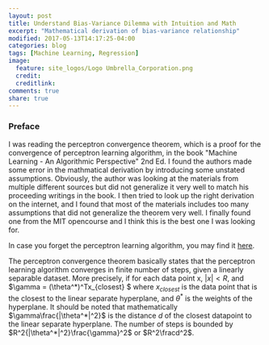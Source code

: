 ```yaml
---
layout: post
title: Understand Bias-Variance Dilemma with Intuition and Math
excerpt: "Mathematical derivation of bias-variance relationship"
modified: 2017-05-13T14:17:25-04:00
categories: blog
tags: [Machine Learning, Regression]
image:
  feature: site_logos/Logo Umbrella_Corporation.png
  credit: 
  creditlink: 
comments: true
share: true
---
```


<script type="text/x-mathjax-config">
 MathJax.Hub.Config({tex2jax: {inlineMath: [['$','$'], ['\\(','\\)']]}});
</script>

### Preface

I was reading the perceptron convergence theorem, which is a proof for the convergence of perceptron learning algorithm, in the book "Machine Learning - An Algorithmic Perspective" 2nd Ed. I found the authors made some error in the mathmatical derivation by introducing some unstated assumptions. Obviously, the author was looking at the materials from multiple different sources but did not generalize it very well to match his proceeding writings in the book. I then tried to look up the right derivation on the internet, and I found that most of the materials includes too many assumptions that did not generalize the theorem very well. I finally found one from the MIT opencourse and I think this is the best one I was looking for.

In case you forget the perceptron learning algorithm, you may find it [here](/downloads/blog/2017-05-15-Perceptron-Convergence-Theorem/perceptron_learning_algorithm.pdf).


The perceptron convergence theorem basically states that the perceptron learning algorithm converges in finite number of steps, given a linearly separable dataset. More precisely, if for each data point x, $|x| < R$, and $\gamma = (\theta^*)^Tx_{closest} $ where $x_{closest}$ is the data point that is the closest to the linear separate hyperplane, and $\theta^*$ is the weights of the hyperplane. It should be noted that mathematically $\gamma\frac{|\theta^*|^2}$ is the distance $d$ of the closest datapoint to the linear separate hyperplane. The number of steps is bounded by $R^2{|\theta^*|^2}\frac{\gamma}^2$ or $R^2\fracd^2$.


